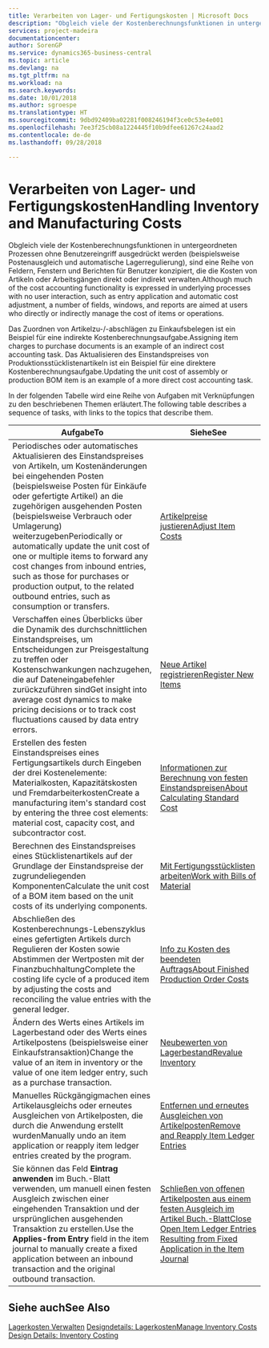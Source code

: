 ```yaml
---
title: Verarbeiten von Lager- und Fertigungskosten | Microsoft Docs
description: "Obgleich viele der Kostenberechnungsfunktionen in untergeordneten Prozessen ohne Benutzereingriff ausgedrückt werden (beispielsweise Postenausgleich und automatische Lagerregulierung), sind eine Reihe von Feldern, Fenstern und Berichten für Benutzer konzipiert, die die Kosten von Artikeln oder Arbeitsgängen direkt oder indirekt verwalten."
services: project-madeira
documentationcenter: 
author: SorenGP
ms.service: dynamics365-business-central
ms.topic: article
ms.devlang: na
ms.tgt_pltfrm: na
ms.workload: na
ms.search.keywords: 
ms.date: 10/01/2018
ms.author: sgroespe
ms.translationtype: HT
ms.sourcegitcommit: 9dbd92409ba02281f008246194f3ce0c53e4e001
ms.openlocfilehash: 7ee3f25cb08a1224445f10b9dfee61267c24aad2
ms.contentlocale: de-de
ms.lasthandoff: 09/28/2018

---
```

# <a name="handling-inventory-and-manufacturing-costs"></a><span data-ttu-id="db872-103">Verarbeiten von Lager- und Fertigungskosten</span><span class="sxs-lookup"><span data-stu-id="db872-103">Handling Inventory and Manufacturing Costs</span></span>
<span data-ttu-id="db872-104">Obgleich viele der Kostenberechnungsfunktionen in untergeordneten Prozessen ohne Benutzereingriff ausgedrückt werden (beispielsweise Postenausgleich und automatische Lagerregulierung), sind eine Reihe von Feldern, Fenstern und Berichten für Benutzer konzipiert, die die Kosten von Artikeln oder Arbeitsgängen direkt oder indirekt verwalten.</span><span class="sxs-lookup"><span data-stu-id="db872-104">Although much of the cost accounting functionality is expressed in underlying processes with no user interaction, such as entry application and automatic cost adjustment, a number of fields, windows, and reports are aimed at users who directly or indirectly manage the cost of items or operations.</span></span>  

 <span data-ttu-id="db872-105">Das Zuordnen von Artikelzu-/-abschlägen zu Einkaufsbelegen ist ein Beispiel für eine indirekte Kostenberechnungsaufgabe.</span><span class="sxs-lookup"><span data-stu-id="db872-105">Assigning item charges to purchase documents is an example of an indirect cost accounting task.</span></span> <span data-ttu-id="db872-106">Das Aktualisieren des Einstandspreises von Produktionsstücklistenartikeln ist ein Beispiel für eine direktere Kostenberechnungsaufgabe.</span><span class="sxs-lookup"><span data-stu-id="db872-106">Updating the unit cost of assembly or production BOM item is an example of a more direct cost accounting task.</span></span>  

 <span data-ttu-id="db872-107">In der folgenden Tabelle wird eine Reihe von Aufgaben mit Verknüpfungen zu den beschriebenen Themen erläutert.</span><span class="sxs-lookup"><span data-stu-id="db872-107">The following table describes a sequence of tasks, with links to the topics that describe them.</span></span>   

|<span data-ttu-id="db872-108">**Aufgabe**</span><span class="sxs-lookup"><span data-stu-id="db872-108">**To**</span></span>|<span data-ttu-id="db872-109">**Siehe**</span><span class="sxs-lookup"><span data-stu-id="db872-109">**See**</span></span>|  
|------------|-------------|  
|<span data-ttu-id="db872-110">Periodisches oder automatisches Aktualisieren des Einstandspreises von Artikeln, um Kostenänderungen bei eingehenden Posten (beispielsweise Posten für Einkäufe oder gefertigte Artikel) an die zugehörigen ausgehenden Posten (beispielsweise Verbrauch oder Umlagerung) weiterzugeben</span><span class="sxs-lookup"><span data-stu-id="db872-110">Periodically or automatically update the unit cost of one or multiple items to forward any cost changes from inbound entries, such as those for purchases or production output, to the related outbound entries, such as consumption or transfers.</span></span>|[<span data-ttu-id="db872-111">Artikelpreise justieren</span><span class="sxs-lookup"><span data-stu-id="db872-111">Adjust Item Costs</span></span>](inventory-how-adjust-item-costs.md)|  
|<span data-ttu-id="db872-112">Verschaffen eines Überblicks über die Dynamik des durchschnittlichen Einstandspreises, um Entscheidungen zur Preisgestaltung zu treffen oder Kostenschwankungen nachzugehen, die auf Dateneingabefehler zurückzuführen sind</span><span class="sxs-lookup"><span data-stu-id="db872-112">Get insight into average cost dynamics to make pricing decisions or to track cost fluctuations caused by data entry errors.</span></span>|[<span data-ttu-id="db872-113">Neue Artikel registrieren</span><span class="sxs-lookup"><span data-stu-id="db872-113">Register New Items</span></span>](inventory-how-register-new-items.md)|  
|<span data-ttu-id="db872-114">Erstellen des festen Einstandspreises eines Fertigungsartikels durch Eingeben der drei Kostenelemente: Materialkosten, Kapazitätskosten und Fremdarbeiterkosten</span><span class="sxs-lookup"><span data-stu-id="db872-114">Create a manufacturing item's standard cost by entering the three cost elements: material cost, capacity cost, and subcontractor cost.</span></span>|[<span data-ttu-id="db872-115">Informationen zur Berechnung von festen Einstandspreisen</span><span class="sxs-lookup"><span data-stu-id="db872-115">About Calculating Standard Cost</span></span>](finance-about-calculating-standard-cost.md)|  
|<span data-ttu-id="db872-116">Berechnen des Einstandspreises eines Stücklistenartikels auf der Grundlage der Einstandspreise der zugrundeliegenden Komponenten</span><span class="sxs-lookup"><span data-stu-id="db872-116">Calculate the unit cost of a BOM item based on the unit costs of its underlying components.</span></span>|[<span data-ttu-id="db872-117">Mit Fertigungsstücklisten arbeiten</span><span class="sxs-lookup"><span data-stu-id="db872-117">Work with Bills of Material</span></span>](inventory-how-work-BOMs.md)|  
|<span data-ttu-id="db872-118">Abschließen des Kostenberechnungs-Lebenszyklus eines gefertigten Artikels durch Regulieren der Kosten sowie Abstimmen der Wertposten mit der Finanzbuchhaltung</span><span class="sxs-lookup"><span data-stu-id="db872-118">Complete the costing life cycle of a produced item by adjusting the costs and reconciling the value entries with the general ledger.</span></span>|[<span data-ttu-id="db872-119">Info zu Kosten des beendeten Auftrags</span><span class="sxs-lookup"><span data-stu-id="db872-119">About Finished Production Order Costs</span></span>](finance-about-finished-production-order-costs.md)|  
|<span data-ttu-id="db872-120">Ändern des Werts eines Artikels im Lagerbestand oder des Werts eines Artikelpostens (beispielsweise einer Einkaufstransaktion)</span><span class="sxs-lookup"><span data-stu-id="db872-120">Change the value of an item in inventory or the value of one item ledger entry, such as a purchase transaction.</span></span>|[<span data-ttu-id="db872-121">Neubewerten von Lagerbestand</span><span class="sxs-lookup"><span data-stu-id="db872-121">Revalue Inventory</span></span>](inventory-how-revalue-inventory.md)|
|<span data-ttu-id="db872-122">Manuelles Rückgängigmachen eines Artikelausgleichs oder erneutes Ausgleichen von Artikelposten, die durch die Anwendung erstellt wurden</span><span class="sxs-lookup"><span data-stu-id="db872-122">Manually undo an item application or reapply item ledger entries created by the program.</span></span>|[<span data-ttu-id="db872-123">Entfernen und erneutes Ausgleichen von Artikelposten</span><span class="sxs-lookup"><span data-stu-id="db872-123">Remove and Reapply Item Ledger Entries</span></span>](finance-how-to-remove-and-reapply-item-entries.md)|  
|<span data-ttu-id="db872-124">Sie können das Feld **Eintrag anwenden** im Buch.-Blatt verwenden, um manuell einen festen Ausgleich zwischen einer eingehenden Transaktion und der ursprünglichen ausgehenden Transaktion zu erstellen.</span><span class="sxs-lookup"><span data-stu-id="db872-124">Use the **Applies-from Entry** field in the item journal to manually create a fixed application between an inbound transaction and the original outbound transaction.</span></span>|[<span data-ttu-id="db872-125">Schließen von offenen Artikelposten aus einem festen Ausgleich im Artikel Buch.-Blatt</span><span class="sxs-lookup"><span data-stu-id="db872-125">Close Open Item Ledger Entries Resulting from Fixed Application in the Item Journal</span></span>](finance-how-to-close-open-item-ledger-entries-resulting-from-fixed-application-in-the-item-journal.md)|  

## <a name="see-also"></a><span data-ttu-id="db872-126">Siehe auch</span><span class="sxs-lookup"><span data-stu-id="db872-126">See Also</span></span>  
<span data-ttu-id="db872-127">[Lagerkosten Verwalten](finance-manage-inventory-costs.md)
[Designdetails: Lagerkosten](design-details-inventory-costing.md)</span><span class="sxs-lookup"><span data-stu-id="db872-127">[Manage Inventory Costs](finance-manage-inventory-costs.md)
[Design Details: Inventory Costing](design-details-inventory-costing.md)</span></span>

